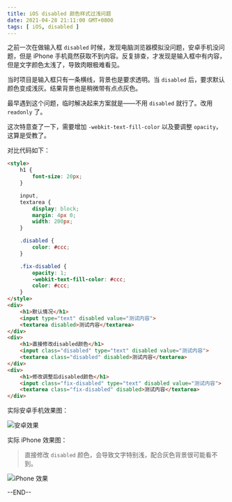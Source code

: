 ```yaml
---
title: iOS disabled 颜色样式过浅问题
date: 2021-04-28 21:11:00 GMT+0800
tags: [ iOS, disabled ]
---
```


之前一次在做输入框 `disabled` 时候，发现电脑浏览器模拟没问题，安卓手机没问题，但是 iPhone 手机竟然获取不到内容。反复排查，才发现是输入框中有内容，但是文字颜色太浅了，导致肉眼极难看见。

<!-- truncate -->

当时项目是输入框只有一条横线，背景也是要求透明。当 `disabled` 后，要求默认颜色变成浅灰。结果背景也是稍微带有点点灰色。

最早遇到这个问题，临时解决起来方案就是——不用 `disabled` 就行了。改用 `readonly` 了。

这次特意查了一下，需要增加 `-webkit-text-fill-color` 以及要调整  `opacity`，这算是受教了。

对比代码如下：

```html
<style>
    h1 {
        font-size: 20px;
    }

    input,
    textarea {
        display: block;
        margin: 4px 0;
        width: 200px;
    }

    .disabled {
        color: #ccc;
    }

    .fix-disabled {
        opacity: 1;
        -webkit-text-fill-color: #ccc;
        color: #ccc;
    }
</style>
<div>
    <h1>默认情况</h1>
    <input type="text" disabled value="测试内容">
    <textarea disabled>测试内容</textarea>
</div>
<div>
    <h1>直接修改disabled颜色</h1>
    <input class="disabled" type="text" disabled value="测试内容">
    <textarea class="disabled" disabled>测试内容</textarea>
</div>
<div>
    <h1>修改调整后disabled颜色</h1>
    <input class="fix-disabled" type="text" disabled value="测试内容">
    <textarea class="fix-disabled" disabled>测试内容</textarea>
</div>
```

实际安卓手机效果图：

![安卓效果](https://cdn1.yukapril.com/2021-04-28-disabled-1.png)

实际 iPhone 效果图：

> 直接修改 `disabled` 颜色，会导致文字特别浅，配合灰色背景很可能看不到。

![iPhone 效果](https://cdn1.yukapril.com/2021-04-28-disabled-2.png)

--END--
